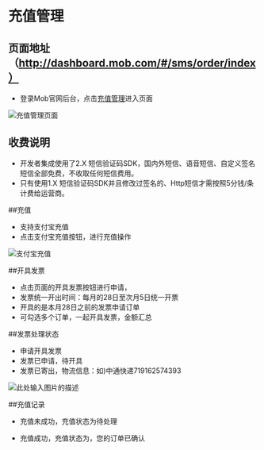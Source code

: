 # 充值管理

## 页面地址（http://dashboard.mob.com/#/sms/order/index）
 - 登录Mob官网后台，点击[充值管理][1]进入页面
 
 ![充值管理页面][2]

## 收费说明
- 开发者集成使用了2.X 短信验证码SDK，国内外短信、语音短信、自定义签名短信全部免费，不收取任何短信费用。
- 只有使用1.X 短信验证码SDK并且修改过签名的、Http短信才需按照5分钱/条计费给运营商。

##充值
- 支持支付宝充值
- 点击支付宝充值按钮，进行充值操作

![支付宝充值][3]

##开具发票
- 点击页面的开具发票按钮进行申请，
- 发票统一开出时间：每月的28日至次月5日统一开票
- 开具的是本月28日之前的发票申请订单
- 可勾选多个订单，一起开具发票，金额汇总

##发票处理状态
- 申请开具发票
- 发票已申请，待开具
- 发票已寄出，物流信息：如)中通快递719162574393

![此处输入图片的描述][4]

##充值记录
- 充值未成功，充值状态为待处理
- 充值成功，充值状态为，您的订单已确认


  [1]: http://dashboard.mob.com/#/sms/order/index
  [2]: http://wiki.mob.com/md/images/sms-order-1.png
  [3]: http://wiki.mob.com/md/images/sms-order-1.png
  [4]: http://wiki.mob.com/md/images/sms-order-3.png
